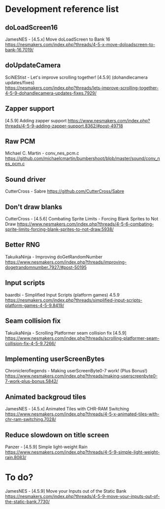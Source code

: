 # Development reference list

## doLoadScreen16
JamesNES - [4.5.x] Move doLoadScreen to Bank 16  
https://nesmakers.com/index.php?threads/4-5-x-move-doloadscreen-to-bank-16.7019/

## doUpdateCamera
SciNEStist - Let's improve scrolling together! [4.5.9] (dohandlecamera updates/fixes)  
https://nesmakers.com/index.php?threads/lets-improve-scrolling-together-4-5-9-dohandlecamera-updates-fixes.7929/

## Zapper support
[4.5.9] Adding zapper support
https://www.nesmakers.com/index.php?threads/4-5-9-adding-zapper-support.8362/#post-49718

## Raw PCM
Michael C. Martin - conv_nes_pcm.c
https://github.com/michaelcmartin/bumbershoot/blob/master/sound/conv_nes_pcm.c

## Sound driver
CutterCross - Sabre
https://github.com/CutterCross/Sabre

## Don't draw blanks
CutterCross - [4.5.6] Combating Sprite Limits - Forcing Blank Sprites to Not Draw
https://www.nesmakers.com/index.php?threads/4-5-6-combating-sprite-limits-forcing-blank-sprites-to-not-draw.5938/

## Better RNG
TakuikaNinja - Improving doGetRandomNumber
https://www.nesmakers.com/index.php?threads/improving-dogetrandomnumber.7927/#post-50195

## Input scripts
baardbi - Simplified Input Scripts (platform games) 4.5.9  
https://nesmakers.com/index.php?threads/simplified-input-scripts-platform-games-4-5-9.8419/

## Seam collision fix
TakuikaNinja - Scrolling Platformer seam collision fix [4.5.9]
https://www.nesmakers.com/index.php?threads/scrolling-platformer-seam-collision-fix-4-5-9.7266/

## Implementing userScreenBytes
Chronicleroflegends - Making userScreenByte0-7 work! (Plus Bonus!)
https://www.nesmakers.com/index.php?threads/making-userscreenbyte0-7-work-plus-bonus.5842/

## Animated backgroud tiles
JamesNES - [4.5.x] Animated Tiles with CHR-RAM Switching
https://www.nesmakers.com/index.php?threads/4-5-x-animated-tiles-with-chr-ram-switching.7028/

## Reduce slowdown on title screen
Panzer - [4.5.9] Simple light-weight Rain
https://www.nesmakers.com/index.php?threads/4-5-9-simple-light-weight-rain.8083/

# To do?
JamesNES - [4.5.9] Move your Inputs out of the Static Bank  
https://nesmakers.com/index.php?threads/4-5-9-move-your-inputs-out-of-the-static-bank.7730/

